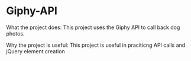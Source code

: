 # Giphy-API

What the project does:
This project uses the Giphy API to call back dog photos.  

Why the project is useful:
This project is useful in praciticng API calls and jQuery element creation

